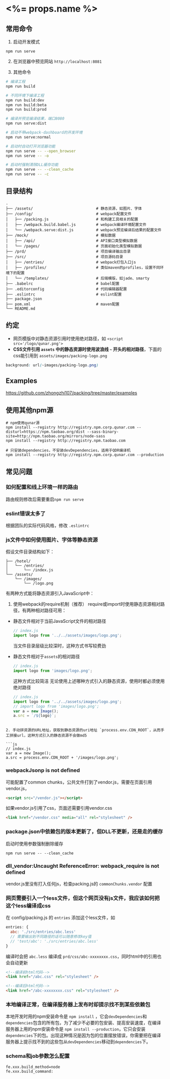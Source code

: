 # <%= props.name %>

## 常用命令

1. 启动开发模式
  ```
  npm run serve
  ```

2. 在浏览器中预览网站 `http://localhost:8081`

3. 其他命令
  ```sh
  # 编译工程
  npm run build

  # 不同环境下编译工程
  npm run build:dev
  npm run build:beta
  npm run build:prod

  # 编译并预览编译结果，端口8080
  npm run serve:dist

  # 启动不带webpack-dashboard的开发环境
  npm run serve:normal

  # 启动时自动打开浏览器功能
  npm run serve -- --open_browser
  npm run serve -- -o

  # 启动时强制清除DLL缓存功能
  npm run serve -- --clean_cache
  npm run serve -- -c
  ```

## 目录结构

```
.
├── /assets/                            # 静态资源，如图片、字体
├── /config/                            # webpack配置文件
│   ├── /packing.js                     # 和构建工具相关的配置
│   ├── /webpack.build.babel.js         # webpack编译环境配置文件
│   └── /webpack.serve:dist.js          # webpack预览编译后结果的配置文件
├── /mock/                              # 模拟数据
│   ├── /api/                           # API接口类型模拟数据
│   └── /pages/                         # 页面初始化类型模拟数据
├── /prd/                               # 项目编译输出目录
├── /src/                               # 项目源码目录
│   ├── /entries/                       # webpack打包入口js
│   ├── /profiles/                      # 类似maven的profiles，设置不同环境下的配置
│   └── /templates/                     # 后端模版，如jade、smarty
├── .babelrc                            # babel配置
├── .editorconfig                       # 代码编辑器配置
├── .eslintrc                           # eslint配置
├── package.json
├── pom.xml                             # maven配置
└── README.md                   
```

## 约定
* 网页模版中对静态资源引用时使用绝对路径，如 `<script src='/logo/qunar.png'>`
* **CSS文件引用 `assets` 中的静态资源时使用波浪线 `~` 开头的相对路径**，下面的css能引用到 `assets/images/packing-logo.png`
```css
background: url(~images/packing-logo.png)
```

## Examples
https://github.com/zhongzhi107/packing/tree/master/examples

## 使用其他npm源
```
# npm使用qunar源
npm install --registry http://registry.npm.corp.qunar.com --disturl=https://npm.taobao.org/dist --sass-binary-site=http://npm.taobao.org/mirrors/node-sass
npm install --registry http://registry.npm.taobao.com

# 只安装dependencies，不安装devDependencies，适用于QDR编译机
npm install --registry http://registry.npm.corp.qunar.com --production
```
## 常见问题

### 如何配置和线上环境一样的路由
路由规则修改后需要重启`npm run serve`

### eslint错误太多了
根据团队的实际代码风格，修改 `.eslintrc`

### js文件中如何使用图片、字体等静态资源
假设文件目录结构如下：
```
├── /hotel/
│   └── /entries/
│       └── /index.js
└── /assets/
    └── /images/
        └── /logo.png

```
有两种方式能将静态资源引入JavaScript中：

1. 使用webpack的require机制（推荐）
  require或import时使用静态资源相对路径，有两种相对路径可用：
  - 静态文件相对于当前JavaScript文件的相对路径

    ```js
    // index.js
    import logo from '../../assets/images/logo.png';
    ```
    当文件目录层级比较深时，这种方式书写较费劲
  - 静态文件相对于`assets`的相对路径

    ```js
    // index.js
    import logo from 'images/logo.png';
    ```
    这种方式比较简洁
    无论使用上述哪种方式引入的静态资源，使用时都必须使用绝对路径

    ```js
    // index.js
    import logo from '../../assets/images/logo.png';
    // import logo from 'images/logo.png';
    var a = new Image();
    a.src = `/${logo}`;
  ```

2. 手动拼资源的URL地址，获取到静态资源的uri地址 `process.env.CDN_ROOT`，从而手工拼接url，这种方式引入的静态资源不会做md5

  ```js
  // index.js
  var a = new Image();
  a.src = process.env.CDN_ROOT + '/images/logo.png';
  ```


### webpackJsonp is not defined
可能配置了common chunks，公共文件打到了vendor.js，需要在页面引用vendor.js，
```html
<script src="/vendor.js"></script>
```
如果vendor.js引用了css，页面还需要引用vendor.css
```html
<link href="/vendor.css" media="all" rel="stylesheet" />
```

### package.json中依赖包的版本更新了，但DLL不更新，还是走的缓存
启动时使用参数强制删除缓存
```
npm run serve -- --clean_cache
```

### dll_vendor:Uncaught ReferenceError: __webpack_require__ is not defined
vendor.js里没有打入任何js，检查packing.js的 `commonChunks.vendor` 配置

### 网页需要引入一个less文件，但这个网页没有js文件，我应该如何把这个less编译成css
在 config/packing.js 的 `entries` 添加这个less文件，如
```js
entries: {
  abc: './src/entries/abc.less'
  // 需要输出到不同路径的话可以随意修改key值
  // 'test/abc': './src/entries/abc.less'
}
```
编译时会把 `abc.less` 编译成 `prd/css/abc-xxxxxxxx.css`，同时html中的引用也会自动更新

```html
<!--编译前html代码-->
<link href="/abc.css" rel="stylesheet" />
```

```html
<!--编译后html代码-->
<link href="/abc-xxxxxxxx.css" rel="stylesheet" />
```

### 本地编译正常，在编译服务器上发布时却提示找不到某些依赖包
本地开发时用的npm安装命令是 `npm install` ，它会`devDependencies`和`dependencies`包含的所有包，为了减少不必要的包安装、提高安装速度，在编译服务器上用的npm安装命令是 `npm install --production`，它只会安装`dependencies`下的包。出现这种情况是因为包的位置摆放错误，你需要把在编译服务器上提示找不到的这些包从`devDependencies`移动到`dependencies`下。

### schema和job参数怎么配置
```
fe.xxx.build_method=node
fe.xxx.build_command:
```
